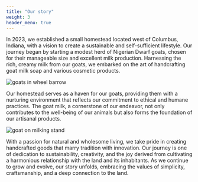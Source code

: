 ```yaml
---
title: "Our story"
weight: 3
header_menu: true
---
```


In 2023, we established a small homestead located west of Columbus, Indiana, with a vision to create a sustainable and self-sufficient lifestyle. Our journey began by starting a modest herd of Nigerian Dwarf goats, chosen for their manageable size and excellent milk production. Harnessing the rich, creamy milk from our goats, we embarked on the art of handcrafting goat milk soap and various cosmetic products.

![goats in wheel barrow](images/our-goats-wheel-barrow.jpg)

Our homestead serves as a haven for our goats, providing them with a nurturing environment that reflects our commitment to ethical and humane practices. The goat milk, a cornerstone of our endeavor, not only contributes to the well-being of our animals but also forms the foundation of our artisanal products.

![goat on milking stand](images/our-goats-milking-stand.jpg)

With a passion for natural and wholesome living, we take pride in creating handcrafted goods that marry tradition with innovation. Our journey is one of dedication to sustainability, creativity, and the joy derived from cultivating a harmonious relationship with the land and its inhabitants. As we continue to grow and evolve, our story unfolds, embracing the values of simplicity, craftsmanship, and a deep connection to the land.